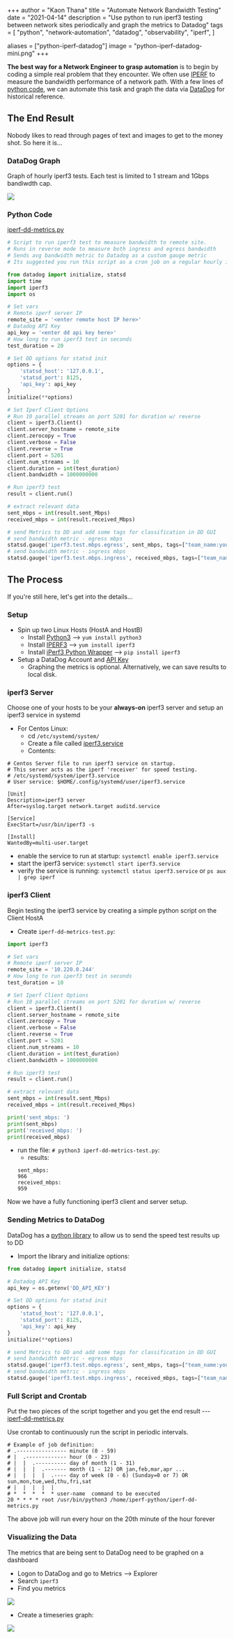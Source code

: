 +++
author = "Kaon Thana"
title = "Automate Network Bandwidth Testing"
date = "2021-04-14"
description = "Use python to run iperf3 testing between network sites periodically and graph the metrics to Datadog"
tags = [
    "python",
    "network-automation",
    "datadog",
    "observability",
    "iperf",
]

aliases = ["python-iperf-datadog"]
image = "python-iperf-datadog-mini.png"
+++

**The best way for a Network Engineer to grasp automation** is to begin by coding a simple real problem that they 
encounter. We often use [IPERF](https://iperf.fr/) to measure the bandwidth performance of a network path. 
With a few lines of [python code](https://iperf3-python.readthedocs.io/en/latest/), we can 
automate this task and graph the data via [DataDog](https://www.datadoghq.com/) for historical reference.

## The End Result
Nobody likes to read through pages of text and images to get to the money shot. So here it is...
### DataDog Graph
Graph of hourly iperf3 tests. Each test is limited to 1 stream and 1Gbps bandiwdth cap.

![](dd-graph.png)

### Python Code
[iperf-dd-metrics.py](https://github.com/kaon1/python-misc/blob/master/observability-metrics/iperf-dd-metrics.py)
```python
# Script to run iperf3 test to measure bandwidth to remote site.
# Runs in reverse mode to measure both ingress and egress bandwidth
# Sends avg bandwidth metric to Datadog as a custom gauge metric
# Its suggested you run this script as a cron job on a regular hourly interval

from datadog import initialize, statsd
import time
import iperf3
import os

# Set vars
# Remote iperf server IP
remote_site = '<enter remote host IP here>'
# Datadog API Key
api_key = '<enter dd api key here>'
# How long to run iperf3 test in seconds
test_duration = 20

# Set DD options for statsd init
options = {
    'statsd_host': '127.0.0.1',
    'statsd_port': 8125,
    'api_key': api_key
}
initialize(**options)

# Set Iperf Client Options
# Run 10 parallel streams on port 5201 for duration w/ reverse
client = iperf3.Client()
client.server_hostname = remote_site
client.zerocopy = True
client.verbose = False
client.reverse = True
client.port = 5201
client.num_streams = 10
client.duration = int(test_duration)
client.bandwidth = 1000000000

# Run iperf3 test
result = client.run()

# extract relevant data
sent_mbps = int(result.sent_Mbps)
received_mbps = int(result.received_Mbps)

# send Metrics to DD and add some tags for classification in DD GUI
# send bandwidth metric - egress mbps
statsd.gauge('iperf3.test.mbps.egress', sent_mbps, tags=["team_name:your_team", "team_app:iperf"])
# send bandwidth metric - ingress mbps
statsd.gauge('iperf3.test.mbps.ingress', received_mbps, tags=["team_name:your_team", "team_app:iperf"])
```

## The Process
If you're still here, let's get into the details...
### Setup
* Spin up two Linux Hosts (HostA and HostB)
  * Install [Python3](https://docs.python-guide.org/starting/install3/linux/) --> `yum install python3`
  * Install [IPERF3](https://iperf.fr/iperf-download.php) --> `yum install iperf3`
  * Install [iPerf3 Python Wrapper](https://iperf3-python.readthedocs.io/en/latest/installation.html) --> `pip install iperf3`
* Setup a DataDog Account and [API Key](https://docs.datadoghq.com/account_management/api-app-keys/)
  * Graphing the metrics is optional. Alternatively, we can save results to local disk.

### iperf3 Server
Choose one of your hosts to be your **always-on** iperf3 server and setup an iperf3 service in systemd
* For Centos Linux:
    * cd `/etc/systemd/system/` 
    * Create a file called [iperf3.service](https://github.com/kaon1/python-misc/blob/master/observability-metrics/iperf3.service)
    * Contents:
```    
# Centos Server file to run iperf3 service on startup.
# This server acts as the iperf 'receiver' for speed testing.
# /etc/systemd/system/iperf3.service
# User service: $HOME/.config/systemd/user/iperf3.service

[Unit]
Description=iperf3 server
After=syslog.target network.target auditd.service

[Service]
ExecStart=/usr/bin/iperf3 -s

[Install]
WantedBy=multi-user.target
```    
* enable the service to run at startup: `systemctl enable iperf3.service`
* start the iperf3 service: `systemctl start iperf3.service`
* verify the service is running: `systemctl status iperf3.service` or `ps aux | grep iperf`

### iperf3 Client
Begin testing the iperf3 service by creating a simple python script on the Client HostA
* Create `iperf-dd-metrics-test.py`:
```python
import iperf3

# Set vars
# Remote iperf server IP
remote_site = '10.220.0.244'
# How long to run iperf3 test in seconds
test_duration = 10

# Set Iperf Client Options
# Run 10 parallel streams on port 5201 for duration w/ reverse
client = iperf3.Client()
client.server_hostname = remote_site
client.zerocopy = True
client.verbose = False
client.reverse = True
client.port = 5201
client.num_streams = 10
client.duration = int(test_duration)
client.bandwidth = 1000000000

# Run iperf3 test
result = client.run()

# extract relevant data
sent_mbps = int(result.sent_Mbps)
received_mbps = int(result.received_Mbps)

print('sent_mbps: ')
print(sent_mbps)
print('received_mbps: ')
print(received_mbps)
```
* run the file: `# python3 iperf-dd-metrics-test.py`:
    * results:
    ```
    sent_mbps: 
    966
    received_mbps: 
    959
    ```
Now we have a fully functioning iperf3 client and server setup.
### Sending Metrics to DataDog
DataDog has a [python library](https://github.com/DataDog/datadogpy) to allow us to send the speed test results up to DD
* Import the library and initialize options:
```python
from datadog import initialize, statsd

# Datadog API Key
api_key = os.getenv('DD_API_KEY')

# Set DD options for statsd init
options = {
    'statsd_host': '127.0.0.1',
    'statsd_port': 8125,
    'api_key': api_key
}
initialize(**options)

# send Metrics to DD and add some tags for classification in DD GUI
# send bandwidth metric - egress mbps
statsd.gauge('iperf3.test.mbps.egress', sent_mbps, tags=["team_name:your_team", "team_app:iperf"])
# send bandwidth metric - ingress mbps
statsd.gauge('iperf3.test.mbps.ingress', received_mbps, tags=["team_name:your_team", "team_app:iperf"])
```
### Full Script and Crontab
Put the two pieces of the script together and you get the end result 
--- [iperf-dd-metrics.py](https://github.com/kaon1/python-misc/blob/master/observability-metrics/iperf-dd-metrics.py)

Use crontab to continuously run the script in periodic intervals. 
```
# Example of job definition:
# .---------------- minute (0 - 59)
# |  .------------- hour (0 - 23)
# |  |  .---------- day of month (1 - 31)
# |  |  |  .------- month (1 - 12) OR jan,feb,mar,apr ...
# |  |  |  |  .---- day of week (0 - 6) (Sunday=0 or 7) OR sun,mon,tue,wed,thu,fri,sat
# |  |  |  |  |
# *  *  *  *  * user-name  command to be executed
20 * * * * root /usr/bin/python3 /home/iperf-python/iperf-dd-metrics.py 
```
The above job will run every hour on the 20th minute of the hour forever

### Visualizing the Data
The metrics that are being sent to DataDog need to be graphed on a dashboard
* Logon to DataDog and go to Metrics --> Explorer
 * Search `iperf3`
 * Find you metrics
 
![](dd-metrics-explorer.png)

* Create a timeseries graph:

![](dd-create-graph.png)